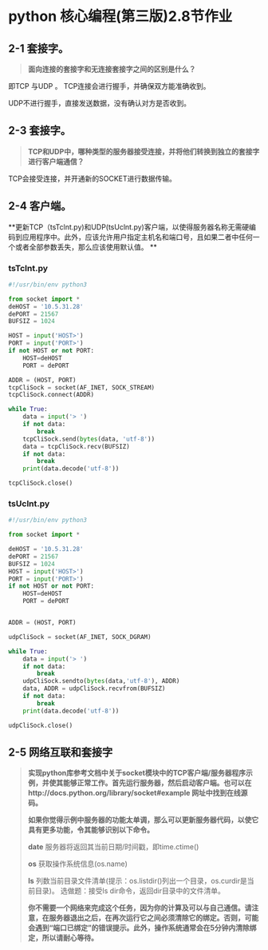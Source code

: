 # python 核心编程(第三版)2.8节作业

## 2-1 套接字。

>**面向连接的套接字和无连接套接字之间的区别是什么？**

即TCP 与UDP 。
TCP连接会进行握手，并确保双方能准确收到。

UDP不进行握手，直接发送数据，没有确认对方是否收到。

## 2-3 套接字。

>**TCP和UDP中，哪种类型的服务器接受连接，并将他们转换到独立的套接字进行客户端通信？**

TCP会接受连接，并开通新的SOCKET进行数据传输。

## 2-4 客户端。

**更新TCP（tsTclnt.py)和UDP(tsUclnt.py)客户端，以使得服务器名称无需硬编码到应用程序中。此外，应该允许用户指定主机名和端口号，且如果二者中任何一个或者全部参数丢失，那么应该使用默认值。
**
### tsTclnt.py

```python
#!/usr/bin/env python3

from socket import *
deHOST = '10.5.31.28'
dePORT = 21567
BUFSIZ = 1024

HOST = input('HOST>')
PORT = input('PORT>')
if not HOST or not PORT:
    HOST=deHOST
    PORT = dePORT

ADDR = (HOST, PORT)
tcpCliSock = socket(AF_INET, SOCK_STREAM)
tcpCliSock.connect(ADDR)

while True:
    data = input('> ')
    if not data:
        break
    tcpCliSock.send(bytes(data, 'utf-8'))
    data = tcpCliSock.recv(BUFSIZ)
    if not data:
        break
    print(data.decode('utf-8'))

tcpCliSock.close()

```

### tsUclnt.py

```python
#!/usr/bin/env python3

from socket import *

deHOST = '10.5.31.28'
dePORT = 21567
BUFSIZ = 1024
HOST = input('HOST>')
PORT = input('PORT>')
if not HOST or not PORT:
    HOST=deHOST
    PORT = dePORT


ADDR = (HOST, PORT)

udpCliSock = socket(AF_INET, SOCK_DGRAM)

while True:
    data = input('> ')
    if not data:
        break
    udpCliSock.sendto(bytes(data,'utf-8'), ADDR)
    data, ADDR = udpCliSock.recvfrom(BUFSIZ)
    if not data:
        break
    print(data.decode('utf-8'))

udpCliSock.close()


```

## 2-5 网络互联和套接字

>**实现python库参考文档中关于socket模块中的TCP客户端/服务器程序示例，并使其能够正常工作。首先运行服务器，然后启动客户端。也可以在http://docs.python.org/library/socket#example 网址中找到在线源码。**
>
>**如果你觉得示例中服务器的功能太单调，那么可以更新服务器代码，以使它具有更多功能，令其能够识别以下命令。**
>
>**date** 服务器将返回其当前日期/时间戳，即time.ctime()
>
>**os** 获取操作系统信息(os.name)
>
>**ls** 列数当前目录文件清单(提示：os.listdir()列出一个目录，os.curdir是当前目录)。
>选做题：接受ls dir命令，返回dir目录中的文件清单。
>
>**你不需要一个网络来完成这个任务，因为你的计算及可以与自己通信。请注意，在服务器退出之后，在再次运行它之间必须清除它的绑定。否则，可能会遇到“端口已绑定”的错误提示。此外，操作系统通常会在5分钟内清除绑定，所以请耐心等待。**

